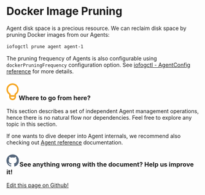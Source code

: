 # Docker Image Pruning

Agent disk space is a precious resource. We can reclaim disk space by pruning Docker images from our Agents:

```bash
iofogctl prune agent agent-1
```

The pruning frequency of Agents is also configurable using `dockerPruningFrequency` configuration option. See [iofogctl - AgentConfig reference](../reference-iofogctl/reference-agent.html) for more details.

<aside class="notifications tip">
  <h3><img src="/images/icos/ico-tip.svg" alt="">Where to go from here?</h3>
  <p>This section describes a set of independent Agent management operations, hence there is no natural flow nor dependencies. Feel free to explore any topic in this section.</p>
  
  <p>If one wants to dive deeper into Agent internals, we recommend also checking out <a href="../reference-agent/overview.html">Agent reference</a> documentation.</p>
</aside>

<aside class="notifications contribute">
  <h3><img src="/images/icos/ico-github.svg" alt="">See anything wrong with the document? Help us improve it!</h3>
  <a href="https://github.com/eclipse-iofog/iofog.org/edit/develop/content/docs/2.0.0/agent-management/docker-image-pruning.md"
    target="_blank">
    <p>Edit this page on Github!</p>
  </a>
</aside>
